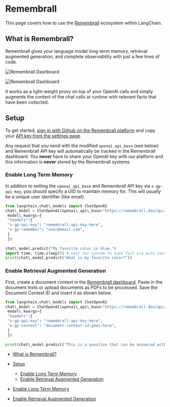 # Remembrall

This page covers how to use the [Remembrall](https://remembrall.dev) ecosystem within LangChain.

## What is Remembrall?[​](#what-is-remembrall "Direct link to What is Remembrall?")

Remembrall gives your language model long-term memory, retrieval augmented generation, and complete observability with just a few lines of code.

![Remembrall Dashboard](/assets/images/RemembrallDashboard-36b4f535ae0718f2f5923084caf111de.png)

![Remembrall Dashboard](/assets/images/RemembrallDashboard-36b4f535ae0718f2f5923084caf111de.png)

It works as a light-weight proxy on top of your OpenAI calls and simply augments the context of the chat calls at runtime with relevant facts that have been collected.

## Setup[​](#setup "Direct link to Setup")

To get started, [sign in with Github on the Remembrall platform](https://remembrall.dev/login) and copy your [API key from the settings page](https://remembrall.dev/dashboard/settings).

Any request that you send with the modified `openai_api_base` (see below) and Remembrall API key will automatically be tracked in the Remembrall dashboard. You **never** have to share your OpenAI key with our platform and this information is **never** stored by the Remembrall systems.

### Enable Long Term Memory[​](#enable-long-term-memory "Direct link to Enable Long Term Memory")

In addition to setting the `openai_api_base` and Remembrall API key via `x-gp-api-key`, you should specify a UID to maintain memory for. This will usually be a unique user identifier (like email).

```python
from langchain.chat\_models import ChatOpenAI  
chat\_model = ChatOpenAI(openai\_api\_base="https://remembrall.dev/api/openai/v1",  
 model\_kwargs={  
 "headers":{  
 "x-gp-api-key": "remembrall-api-key-here",  
 "x-gp-remember": "user@email.com",  
 }  
 })  
  
chat\_model.predict("My favorite color is blue.")  
import time; time.sleep(5) # wait for system to save fact via auto save  
print(chat\_model.predict("What is my favorite color?"))  

```

### Enable Retrieval Augmented Generation[​](#enable-retrieval-augmented-generation "Direct link to Enable Retrieval Augmented Generation")

First, create a document context in the [Remembrall dashboard](https://remembrall.dev/dashboard/spells). Paste in the document texts or upload documents as PDFs to be processed. Save the Document Context ID and insert it as shown below.

```python
from langchain.chat\_models import ChatOpenAI  
chat\_model = ChatOpenAI(openai\_api\_base="https://remembrall.dev/api/openai/v1",  
 model\_kwargs={  
 "headers":{  
 "x-gp-api-key": "remembrall-api-key-here",  
 "x-gp-context": "document-context-id-goes-here",  
 }  
 })  
  
print(chat\_model.predict("This is a question that can be answered with my document."))  

```

- [What is Remembrall?](#what-is-remembrall)

- [Setup](#setup)

  - [Enable Long Term Memory](#enable-long-term-memory)
  - [Enable Retrieval Augmented Generation](#enable-retrieval-augmented-generation)

- [Enable Long Term Memory](#enable-long-term-memory)

- [Enable Retrieval Augmented Generation](#enable-retrieval-augmented-generation)
